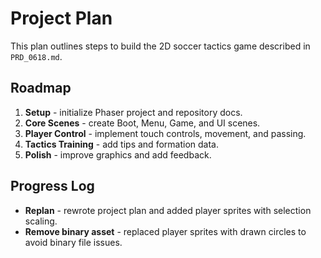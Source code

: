 # Project Plan

This plan outlines steps to build the 2D soccer tactics game described in `PRD_0618.md`.

## Roadmap
1. **Setup** - initialize Phaser project and repository docs.
2. **Core Scenes** - create Boot, Menu, Game, and UI scenes.
3. **Player Control** - implement touch controls, movement, and passing.
4. **Tactics Training** - add tips and formation data.
5. **Polish** - improve graphics and add feedback.

## Progress Log
- **Replan** - rewrote project plan and added player sprites with selection scaling.
- **Remove binary asset** - replaced player sprites with drawn circles to avoid binary file issues.
